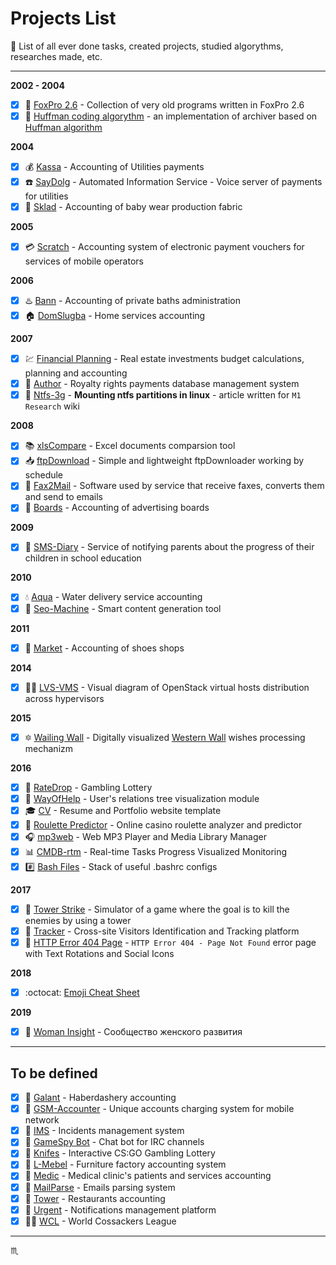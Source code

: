 # Projects List #

:floppy_disk: List of all ever done tasks, created projects, studied algorythms, researches made, etc.

---

**2002 - 2004**

- [x] :fox_face: [FoxPro 2.6](projects/foxpro26/) - Collection of very old programs written in FoxPro 2.6
- [x] :small_orange_diamond: [Huffman coding algorythm](projects/huffman/) - an implementation of archiver based on [Huffman algorithm](https://en.wikipedia.org/wiki/Huffman_coding)

**2004**

- [x] :moneybag: [Kassa](projects/kassa/) - Accounting of Utilities payments
- [x] :phone: [SayDolg](projects/saydolg/) - Automated Information Service - Voice server of payments for utilities
- [x] :small_orange_diamond: [Sklad](projects/sklad/) - Accounting of baby wear production fabric

**2005**

- [x] :credit_card: [Scratch](projects/scratch/) - Accounting system of electronic payment vouchers for services of mobile operators

**2006**

- [x] :hotsprings: [Bann](projects/bann/) - Accounting of private baths administration
- [x] :house: [DomSlugba](projects/domslugba/) - Home services accounting

**2007**

- [x] :chart: [Financial Planning](projects/fp/) - Real estate investments budget calculations, planning and accounting
- [x] :small_orange_diamond: [Author](projects/author/) - Royalty rights payments database management system
- [x] :small_orange_diamond: [Ntfs-3g](http://research.m1stereo.tv/wiki/index.php/Ntfs-3g) - **Mounting ntfs partitions in linux** - article written for `M1 Research` wiki

**2008**

- [x] :books: [xlsCompare](projects/xlscompare/) - Excel documents comparsion tool
- [x] :inbox_tray: [ftpDownload](projects/ftpdownload/) - Simple and lightweight ftpDownloader working by schedule
- [x] :fax: [Fax2Mail](projects/fax2mail/) - Software used by service that receive faxes, converts them and send to emails
- [x] :bookmark_tabs: [Boards](projects/boards/) - Accounting of advertising boards

**2009**

- [x] :orange_book: [SMS-Diary](projects/sms-diary/) - Service of notifying parents about the progress of their children in school education

**2010**

- [x] :droplet: [Aqua](projects/aqua/) - Water delivery service accounting
- [x] :small_orange_diamond: [Seo-Machine](projects/seo-machine/) - Smart content generation tool

**2011**

- [x] :shoe: [Market](projects/market/) - Accounting of shoes shops

**2014**

- [x] :mechanic: [LVS-VMS](https://github.com/tbaltrushaitis/lvs-vms) - Visual diagram of OpenStack virtual hosts distribution across hypervisors

**2015**

- [x] :six_pointed_star: [Wailing Wall](projects/wailing-wall/) - Digitally visualized [Western Wall](https://en.wikipedia.org/wiki/Western_Wall) wishes processing mechanizm

**2016**

- [x] :small_orange_diamond: [RateDrop](projects/ratedrop/) - Gambling Lottery
- [x] :small_orange_diamond: [WayOfHelp](projects/wayofhelp/) - User's relations tree visualization module
- [x] :mortar_board: [CV](https://github.com/tbaltrushaitis/cv) - Resume and Portfolio website template
- [x] :game_die: [Roulette Predictor](projects/roulette-predictor/) - Online casino roulette analyzer and predictor
- [x] :headphones: [mp3web](https://github.com/tbaltrushaitis/mp3web) - Web MP3 Player and Media Library Manager
- [x] :bar_chart: [CMDB-rtm](https://github.com/tbaltrushaitis/cmdb-rtm) - Real-time Tasks Progress Visualized Monitoring
- [x] :hash: [Bash Files](https://github.com/tbaltrushaitis/bash-files) - Stack of useful .bashrc configs

**2017**

- [x] :tokyo_tower: [Tower Strike](https://github.com/tbaltrushaitis/tower-strike) - Simulator of a game where the goal is to kill the enemies by using a tower
- [x] :small_orange_diamond: [Tracker](projects/visitors-tracker/) - Cross-site Visitors Identification and Tracking platform
- [x] :mushroom: [HTTP Error 404 Page](https://github.com/tbaltrushaitis/animated-error-404-page) - `HTTP Error 404 - Page Not Found` error page with Text Rotations and Social Icons

**2018**

- [x] :octocat: [Emoji Cheat Sheet](https://github.com/tbaltrushaitis/git-emoji-cheat-sheet)

**2019**

- [x] :woman: [Woman Insight](https://cwi.womaninsight.club/) - Сообщество женского развития

---

## To be defined ##

- [x] :barber: [Galant](projects/galant/) - Haberdashery accounting
- [x] :small_blue_diamond: [GSM-Accounter](projects/gsm-accounter/) - Unique accounts charging system for mobile network
- [x] :small_blue_diamond: [IMS](projects/ims/) - Incidents management system
- [x] :small_blue_diamond: [GameSpy Bot](projects/gsbot/) - Chat bot for IRC channels
- [x] :knife: [Knifes](projects/knifes/) - Interactive CS:GO Gambling Lottery
- [x] :small_blue_diamond: [L-Mebel](projects/l-mebel/) - Furniture factory accounting system
- [x] :pill: [Medic](projects/medic/) - Medical clinic's patients and services accounting
- [x] :e-mail: [MailParse](projects/mailparse/) - Emails parsing system
- [x] :small_blue_diamond: [Tower](projects/tower/) - Restaurants accounting
- [x] :small_blue_diamond: [Urgent](projects/urgent/) - Notifications management platform
- [x] :guardsman: [WCL](projects/wcl/) - World Cossackers League

---

:scorpius:
